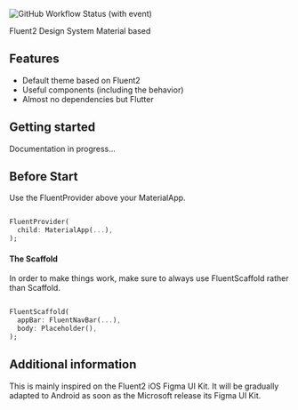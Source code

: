 <!-- 
This README describes the package. If you publish this package to pub.dev,
this README's contents appear on the landing page for your package.

For information about how to write a good package README, see the guide for
[writing package pages](https://dart.dev/guides/libraries/writing-package-pages). 

For general information about developing packages, see the Dart guide for
[creating packages](https://dart.dev/guides/libraries/create-library-packages)
and the Flutter guide for
[developing packages and plugins](https://flutter.dev/developing-packages). 
-->

![GitHub Workflow Status (with event)](https://img.shields.io/github/actions/workflow/status/grbtec/gbt_fluent2_ui/cicd)

Fluent2 Design System Material based

## Features

- Default theme based on Fluent2
- Useful components (including the behavior)
- Almost no dependencies but Flutter

## Getting started

Documentation in progress...

## Before Start

Use the FluentProvider above your MaterialApp.

```dart

FluentProvider(
  child: MaterialApp(...),
);
```

#### The Scaffold
In order to make things work, make sure to always use FluentScaffold rather than Scaffold.

```dart

FluentScaffold(
  appBar: FluentNavBar(...),
  body: Placeholder(),
);
```

## Additional information

This is mainly inspired on the Fluent2 iOS Figma UI Kit. It will be gradually adapted to Android as soon as the Microsoft release its Figma UI Kit.